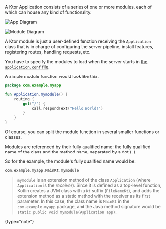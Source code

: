 [//]: # (title: Modules)

<include src="lib.md" include-id="outdated_warning"/>

A Ktor Application consists of a series of one or more modules, each of which can house any kind of functionality. 

![App Diagram](app-diagram.svg)
 
 
[comment]: <> (Each module consists of....)

![Module Diagram](module-diagram.svg)

A Ktor module is just a user-defined function receiving the `Application` class that is in charge of configuring
the server pipeline, install features, registering routes, handling requests, etc.

You have to specify the modules to load when the server starts in [the `application.conf` file](Configurations.xml#hocon-file).

A simple module function would look like this:


```kotlin
package com.example.myapp

fun Application.mymodule() {
    routing {
        get("/") {
            call.respondText("Hello World!")
        }
    }
}
```

Of course, you can split the module function in several smaller functions or classes.

Modules are referenced by their fully qualified name: the fully qualified name of the class and the method name,
separated by a dot (`.`).

So for the example, the module's fully qualified name would be:

```kotlin
com.example.myapp.MainKt.mymodule
```

>`mymodule` is an extension method of the class `Application` (where `Application` is the *receiver*).
>Since it is defined as a top-level function, Kotlin creates a JVM class with a `Kt` suffix (`FileNameKt`),
>and adds the extension method as a static method with the receiver as its first parameter.
>In this case, the class name is `MainKt` in the `com.example.myapp` package, and the Java method signature would be
>`static public void mymodule(Application app)`.
>
{type="note"}

